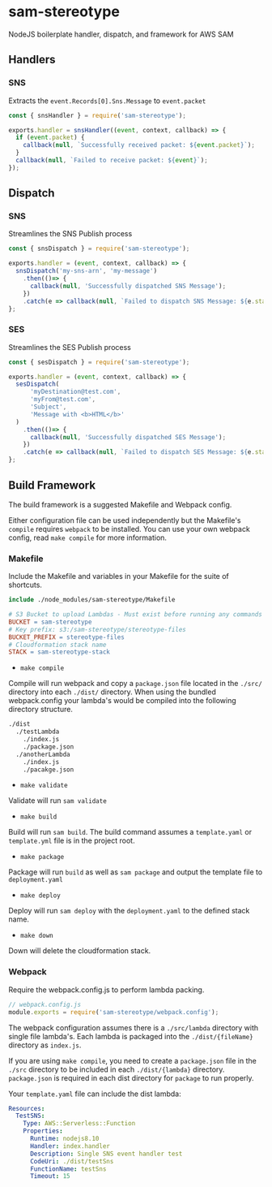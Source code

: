 # sam-stereotype
NodeJS boilerplate handler, dispatch, and framework for AWS SAM

## Handlers
### SNS

Extracts the `event.Records[0].Sns.Message` to `event.packet`

```javascript
const { snsHandler } = require('sam-stereotype');

exports.handler = snsHandler((event, context, callback) => {
  if (event.packet) {
    callback(null, `Successfully received packet: ${event.packet}`);
  }
  callback(null, `Failed to receive packet: ${event}`);
});
```

## Dispatch
### SNS

Streamlines the SNS Publish process

```javascript
const { snsDispatch } = require('sam-stereotype');

exports.handler = (event, context, callback) => {
  snsDispatch('my-sns-arn', 'my-message')
    .then(()=> {
      callback(null, 'Successfully dispatched SNS Message');
    })
    .catch(e => callback(null, `Failed to dispatch SNS Message: ${e.stack}`));
};
```

### SES

Streamlines the SES Publish process

```javascript
const { sesDispatch } = require('sam-stereotype');

exports.handler = (event, context, callback) => {
  sesDispatch(
      'myDestination@test.com',
      'myFrom@test.com',
      'Subject',
      'Message with <b>HTML</b>'
  )
    .then(()=> {
      callback(null, 'Successfully dispatched SES Message');
    })
    .catch(e => callback(null, `Failed to dispatch SES Message: ${e.stack}`));
};
```

## Build Framework
The build framework is a suggested Makefile and Webpack config.

Either configuration file can be used independently but the Makefile's `compile` requires `webpack` to be installed. You can use your own webpack config, read `make compile` for more information.

### Makefile
Include the Makefile and variables in your Makefile for the suite of shortcuts.

```makefile
include ./node_modules/sam-stereotype/Makefile

# S3 Bucket to upload Lambdas - Must exist before running any commands
BUCKET = sam-stereotype
# Key prefix: s3:/sam-stereotype/stereotype-files
BUCKET_PREFIX = stereotype-files
# Cloudformation stack name
STACK = sam-stereotype-stack
```

- `make compile`

Compile will run webpack and copy a `package.json` file located in the `./src/` directory into each `./dist/` directory. When using the bundled webpack.config your lambda's would be compiled into the following directory structure.

```bash
./dist
  ./testLambda
    ./index.js
    ./package.json
  ./anotherLambda
    ./index.js
    ./pacakge.json
```

- `make validate`

Validate will run `sam validate`

- `make build`

Build will run `sam build`. The build command assumes a `template.yaml` or `template.yml` file is in the project root.

- `make package`

Package will run `build` as well as `sam package` and output the template file to `deployment.yaml` 

- `make deploy`

Deploy will run `sam deploy` with the `deployment.yaml` to the defined stack name.

- `make down`

Down will delete the cloudformation stack.

### Webpack
Require the webpack.config.js to perform lambda packing.

```javascript
// webpack.config.js
module.exports = require('sam-stereotype/webpack.config');
``` 

The webpack configuration assumes there is a `./src/lambda` directory with single file lambda's. Each lambda is packaged into the `./dist/{fileName}` directory as `index.js`.

If you are using `make compile`, you need to create a `package.json` file in the `./src` directory to be included in each `./dist/{lambda}` directory. `package.json` is required in each dist directory for `package` to run properly.

Your `template.yaml` file can include the dist lambda:

```yaml
Resources:
  TestSNS:
    Type: AWS::Serverless::Function
    Properties:
      Runtime: nodejs8.10
      Handler: index.handler
      Description: Single SNS event handler test
      CodeUri: ./dist/testSns
      FunctionName: testSns
      Timeout: 15
```